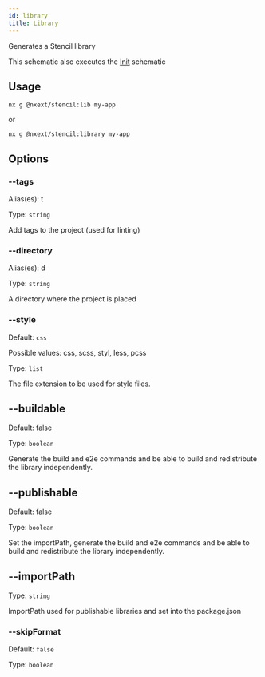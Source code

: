 ```yaml
---
id: library
title: Library
---
```


Generates a Stencil library

This schematic also executes the [Init](init) schematic

## Usage

```
nx g @nxext/stencil:lib my-app
```

or

```
nx g @nxext/stencil:library my-app
```

## Options

### --tags

Alias(es): t

Type: `string`

Add tags to the project (used for linting)

### --directory

Alias(es): d

Type: `string`

A directory where the project is placed

### --style

Default: `css`

Possible values: css, scss, styl, less, pcss

Type: `list`

The file extension to be used for style files.

## --buildable

Default: false

Type: `boolean`

Generate the build and e2e commands and be able to build and redistribute the library independently.

## --publishable

Default: false

Type: `boolean`

Set the importPath, generate the build and e2e commands and be able to build and redistribute the library independently.

## --importPath

Type: `string`

ImportPath used for publishable libraries and set into the package.json

### --skipFormat

Default: `false`

Type: `boolean`
